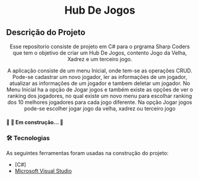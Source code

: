 <h1 align="center">Hub De Jogos</h1>

## Descrição do Projeto

<p align="center">Esse repositorio consiste de projeto em C# para o prgrama Sharp Coders que tem o objetivo de criar um Hub De Jogos, contento Jogo da Velha, Xadrez e um terceiro jogo.</p>

<p align="center">A aplicação consiste de um menu Inicial, onde tem-se as operações CRUD. Pode-se cadastrar um novo jogador, ler as informações de um jogador, atualizar as informações de um jogador e tambem deletar um jogador. No Menu Inicial ha a opção de Jogar jogos e também existe as opções de ver o ranking dos jogadores, no qual existe um novo menu para escolhar ranking dos 10 melhores jogadores para cada jogo diferente.
Na opção Jogar jogos pode-se escolher jogar jogo da velha, xadrez ou terceiro jogo</p>

<h4 align="centerr"> 
	🚧  🚀 Em construção...  🚧
</h4>

### 🛠 Tecnologias

As seguintes ferramentas foram usadas na construção do projeto:

- [C#]
- [Microsoft Visual Studio](https://nodejs.org/en/)
